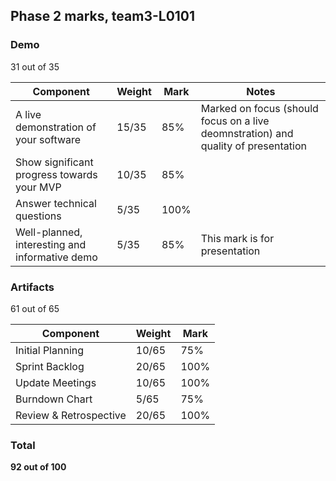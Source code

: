 ## Phase 2 marks, team3-L0101

### Demo

31 out of 35

| Component | Weight | Mark | Notes | 
| --------- | ------ | ---- | ----- |
| A live demonstration of your software          | 15/35 | 85% | Marked on focus (should focus on a live deomnstration) and quality of presentation |
| Show significant progress towards your MVP     | 10/35 | 85% | |
| Answer technical questions                     | 5/35  | 100% | |
| Well-planned, interesting and informative demo | 5/35  | 85% | This mark is for presentation |


### Artifacts

61 out of 65

| Component | Weight | Mark | 
| --------- | ------ | ---- |
| Initial Planning       |  10/65 | 75% |
| Sprint Backlog         |  20/65 | 100% |
| Update Meetings        |  10/65 | 100% |
| Burndown Chart         |  5/65  | 75% |
| Review & Retrospective |  20/65 | 100% |




### Total

**92 out of 100**
